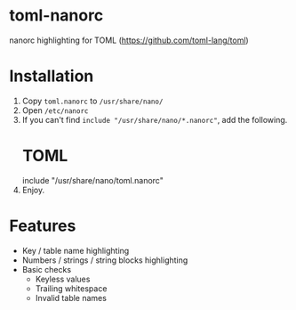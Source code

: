 # toml-nanorc
nanorc highlighting for TOML (https://github.com/toml-lang/toml)

# Installation
1. Copy `toml.nanorc` to `/usr/share/nano/`
2. Open `/etc/nanorc`
3. If you can't find `include "/usr/share/nano/*.nanorc"`, add the following.
    # TOML
    include "/usr/share/nano/toml.nanorc"
4. Enjoy.

# Features
* Key / table name highlighting
* Numbers / strings / string blocks highlighting
* Basic checks
  * Keyless values
  * Trailing whitespace
  * Invalid table names
